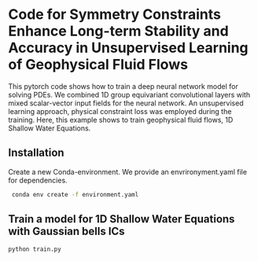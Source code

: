 # Code for Symmetry Constraints Enhance Long-term Stability and Accuracy in Unsupervised Learning of Geophysical Fluid Flows

This pytorch code shows how to train a deep neural network model for solving PDEs. We combined 1D group equivariant convolutional layers with mixed scalar-vector input fields for the neural network. An unsupervised learning approach, physical constraint loss was employed during the training. Here, this example shows to train geophysical fluid flows, 1D Shallow Water Equations. 

## Installation
Create a new Conda-environment. We provide an envrironyment.yaml file for dependencies.

```bash
 conda env create -f environment.yaml
```

## Train a model for 1D Shallow Water Equations with Gaussian bells ICs

```bash
python train.py
```
